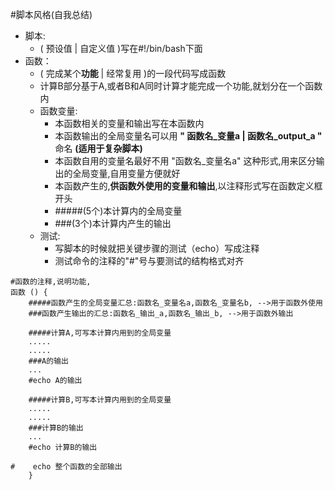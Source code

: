 #脚本风格(自我总结)

* 脚本:
    * ( 预设值 | 自定义值 )写在#!/bin/bash下面 
* 函数：
    * ( 完成某个**功能** | 经常复用 )的一段代码写成函数
    * 计算B部分基于A,或者B和A同时计算才能完成一个功能,就划分在一个函数内
    * 函数变量:
        * 本函数相关的变量和输出写在本函数内
        * 本函数输出的全局变量名可以用 **" 函数名\_变量a | 函数名\_output\_a "** 命名 **(适用于复杂脚本)**
        * 本函数自用的变量名最好不用 "函数名_变量名a" 这种形式,用来区分输出的全局变量,自用变量方便就好
        * 本函数产生的,**供函数外使用的变量和输出**,以注释形式写在函数定义框开头
        * #####(5个)本计算内的全局变量
        * ###(3个)本计算内产生的输出
    * 测试:
        * 写脚本的时候就把关键步骤的测试（echo）写成注释
        * 测试命令的注释的"#"号与要测试的结构格式对齐

```
#函数的注释,说明功能,
函数 () {
    #####函数产生的全局变量汇总:函数名_变量名a,函数名_变量名b, -->用于函数外使用
    ###函数产生输出的汇总:函数名_输出_a,函数名_输出_b, -->用于函数外输出
    
    #####计算A,可写本计算内用到的全局变量
    .....
    .....
    ###A的输出
    ...
    #echo A的输出
    
    #####计算B,可写本计算内用到的全局变量
    .....
    .....
    ###计算B的输出
    ...
    #echo 计算B的输出

#    echo 整个函数的全部输出
    }
```